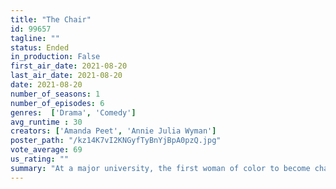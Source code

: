 ```yaml
---
title: "The Chair"
id: 99657
tagline: ""
status: Ended
in_production: False
first_air_date: 2021-08-20
last_air_date: 2021-08-20
date: 2021-08-20
number_of_seasons: 1
number_of_episodes: 6
genres:  ['Drama', 'Comedy']
avg_runtime : 30
creators: ['Amanda Peet', 'Annie Julia Wyman']
poster_path: "/kz14K7vI2KNGyfTyBnYjBpA0pzQ.jpg"
vote_average: 69
us_rating: ""
summary: "At a major university, the first woman of color to become chair tries to meet the dizzying demands and high expectations of a failing English department."
---
```


